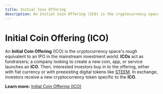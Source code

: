 ```yaml
---
title: Initial Coin Offering
description: An Initial Coin Offering (ICO) is the cryptocurrency space's rough equivalent to an IPO in the mainstream investment world. Then, interested investors buy in to the offering, either with fiat currency or with preexisting digital tokens like STEEM.
---
```

# Initial Coin Offering (ICO)

An **Initial Coin Offering** (ICO) is the cryptocurrency space's rough equivalent to an IPO in the mainstream investment world. **ICOs** act as fundraisers; a company looking to create a new coin, app, or service launches an **ICO**. Then, interested investors buy in to the offering, either with fiat currency or with preexisting digital tokens like [STEEM](/glossary/steem.md). In exchange, investors receive a new cryptocurrency token specific to the **ICO**.

**Learn more:** [Initial Coin Offering (ICO)](https://www.investopedia.com/terms/i/initial-coin-offering-ico.asp#ixzz5SdC5CUxZ)